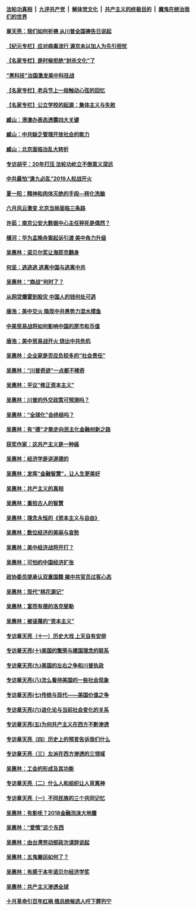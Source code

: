 

####  [法轮功真相](../../../../basic/blob/master/README.md?t=06272231) &nbsp;|&nbsp; [九评共产党](../../../../9ping.md/blob/master/README.md?t=06272231) &nbsp;|&nbsp; [解体党文化](../../../../jtdwh.md/blob/master/README.md?t=06272231)  &nbsp;|&nbsp; [共产主义的终极目的](../../../../gczydzjmd.md/blob/master/README.md?t=06272231) &nbsp;|&nbsp; [魔鬼在统治我们的世界](../../../../mgztzwmdsj.md/blob/master/README.md?t=06272231) 

#### [章天亮：我们如何祈祷 从川普全国祷告日说起](../pages/nsc423/n11944627.md?t=06272231) 

#### [【纪元专栏】应对病毒流行 渥京未以加人为先引担忧](../pages/nsc423/n11875714.md?t=06272231) 

#### [【名家专栏】是时候拒绝“封杀文化”了](../pages/nsc423/n11814093.md?t=06272231) 

#### [“黑科技”治国激发美中科技战](../pages/nsc423/n11638056.md?t=06272231) 

#### [【名家专栏】老兵节上一段触动心弦的回忆](../pages/nsc423/n11646016.md?t=06272231) 

#### [【名家专栏】公立学校的起源：集体主义与失败](../pages/nsc423/n11601833.md?t=06272231) 

#### [臧山：港澳办表态透露四大关键](../pages/nsc423/n11421628.md?t=06272231) 

#### [臧山：中共缺乏管理开放社会的能力](../pages/nsc423/n11407457.md?t=06272231) 

#### [臧山：北京面临治乱大转折](../pages/nsc423/n11406895.md?t=06272231) 

#### [专访胡平：20年打压 法轮功屹立不倒意义深远](../pages/nsc423/n11398800.md?t=06272231) 

#### [中共最怕“逢九必乱”2019人权战开火](../pages/nsc423/n11385248.md?t=06272231) 

#### [夏一阳：精神和肉体灭绝的手段—转化洗脑](../pages/nsc423/n11368250.md?t=06272231) 

#### [六月风云激变 北京当局面临三条路](../pages/nsc423/n11313668.md?t=06272231) 

#### [许茹：南京公安大数据中心主任猝死是偶然？](../pages/nsc423/n11064744.md?t=06272231) 

#### [横河：华为孟晚舟案起诉引渡 美中角力升级](../pages/nsc423/n11027230.md?t=06272231) 

#### [吴惠林：诺贝尔奖让海耶克翻身](../pages/nsc423/n10890049.md?t=06272231) 

#### [何坚：逃逃逃 逃离中国与逃离中共](../pages/nsc423/n10592891.md?t=06272231) 

#### [吴惠林：“商战”何时了？](../pages/nsc423/n10573558.md?t=06272231) 

#### [从网贷爆雷到股灾 中国人的钱何处可逃](../pages/nsc423/n10572800.md?t=06272231) 

#### [唐浩：美中交火 隐现中共黑势力混水摸鱼](../pages/nsc423/n10544040.md?t=06272231) 

#### [中美贸易战将如何影响中国的房市和币值](../pages/nsc423/n10543697.md?t=06272231) 

#### [唐浩：美中贸易战开火 烧出中共危机](../pages/nsc423/n10540126.md?t=06272231) 

#### [吴惠林：企业家是否应负较多的“社会责任”](../pages/nsc423/n10535022.md?t=06272231) 

#### [吴惠林：“川普奇迹”一点都不稀奇](../pages/nsc423/n10512808.md?t=06272231) 

#### [吴惠林：平议“修正资本主义”](../pages/nsc423/n10495724.md?t=06272231) 

#### [吴惠林：川普的外交政策可预测吗？](../pages/nsc423/n10462387.md?t=06272231) 

#### [吴惠林：“全球化”会终结吗？](../pages/nsc423/n10452838.md?t=06272231) 

#### [吴惠林：有“德”才能走向民主化金融创新之路](../pages/nsc423/n10432292.md?t=06272231) 

#### [获奖作家：这共产主义是一种癌](../pages/nsc423/n10431541.md?t=06272231) 

#### [吴惠林：经济学是讲道德的](../pages/nsc423/n10398014.md?t=06272231) 

#### [吴惠林：发挥“金融智慧”，让人生更美好](../pages/nsc423/n10375019.md?t=06272231) 

#### [吴惠林：共产主义的真相](../pages/nsc423/n10351394.md?t=06272231) 

#### [吴惠林：重拾古人的智慧](../pages/nsc423/n10337691.md?t=06272231) 

#### [吴惠林：理念永恒的《资本主义与自由》](../pages/nsc423/n10316274.md?t=06272231) 

#### [吴惠林：数位经济的美丽与哀愁](../pages/nsc423/n10292946.md?t=06272231) 

#### [吴惠林：美中经济战将开打？](../pages/nsc423/n10258825.md?t=06272231) 

#### [吴惠林：可怕的中国经济扩张](../pages/nsc423/n10219147.md?t=06272231) 

#### [政协委员提承认双重国籍 揭中共官员过客心态](../pages/nsc423/n10208809.md?t=06272231) 

#### [吴惠林：现代“桃花源记”](../pages/nsc423/n10185234.md?t=06272231) 

#### [吴惠林：富而有德的洛克斐勒](../pages/nsc423/n10142264.md?t=06272231) 

#### [吴惠林：被诬蔑的“资本主义”](../pages/nsc423/n10124816.md?t=06272231) 

#### [专访章天亮（十一）历史大戏 上天自有安排](../pages/nsc423/n10094905.md?t=06272231) 

#### [专访章天亮(十)美国的繁荣与建国理念的联系](../pages/nsc423/n10094899.md?t=06272231) 

#### [专访章天亮(九)美国的左右之争和川普执政](../pages/nsc423/n10094889.md?t=06272231) 

#### [专访章天亮(八)怎么看待美国的一些社会现象](../pages/nsc423/n10094857.md?t=06272231) 

#### [专访章天亮(七)传统与现代——美国价值之争](../pages/nsc423/n10093140.md?t=06272231) 

#### [专访章天亮(六)进化论与当前社会变化的关系](../pages/nsc423/n10092036.md?t=06272231) 

#### [专访章天亮(五)为何共产主义在西方不断渗透](../pages/nsc423/n10083620.md?t=06272231) 

#### [专访章天亮（四）历史上的预言告诉我们什么](../pages/nsc423/n10083606.md?t=06272231) 

#### [专访章天亮（三）左派在西方渗透的三领域](../pages/nsc423/n10081115.md?t=06272231) 

#### [吴惠林：工会的形成及其功能](../pages/nsc423/n10080633.md?t=06272231) 

#### [专访章天亮（二）什么人和组织让人背离神](../pages/nsc423/n10076637.md?t=06272231) 

#### [专访章天亮（一）不同民族的三个共同记忆](../pages/nsc423/n10074188.md?t=06272231) 

#### [吴惠林：有影呒？2018金融泡沫大地震](../pages/nsc423/n10040534.md?t=06272231) 

#### [吴惠林：“爱情”这个东西](../pages/nsc423/n10019423.md?t=06272231) 

#### [吴惠林：由台湾劳动部政次请辞说起](../pages/nsc423/n9979679.md?t=06272231) 

#### [吴惠林：五鬼搬运如何了？](../pages/nsc423/n9925338.md?t=06272231) 

#### [吴惠林：有感于本年诺贝尔经济学奖](../pages/nsc423/n9871883.md?t=06272231) 

#### [吴惠林：共产主义渗透全球](../pages/nsc423/n9812748.md?t=06272231) 

#### [十月革命引百年红祸 俄总统候选人吁下葬列宁](../pages/nsc423/n9810182.md?t=06272231) 


